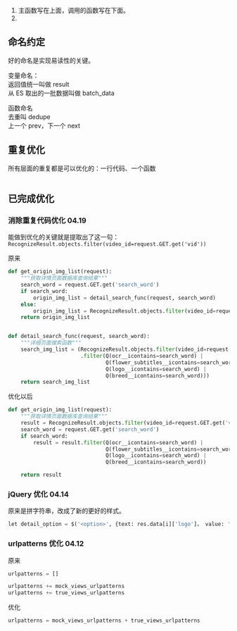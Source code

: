

1. 主函数写在上面，调用的函数写在下面。
2. 


## 命名约定  

好的命名是实现易读性的关键。   

变量命名：   
返回值统一叫做 result   
从 ES 取出的一批数据叫做 batch_data    


函数命名   
去重叫 dedupe    
上一个 prev，下一个 next    


## 重复优化    

所有层面的重复都是可以优化的：一行代码、一个函数   

```python 

``` 



## 已完成优化  


### 消除重复代码优化 04.19    

能做到优化的关键就是提取出了这一句：`RecognizeResult.objects.filter(video_id=request.GET.get('vid'))`    

原来   
```python 
def get_origin_img_list(request):
    """获取详情页面数据库查询结果"""
    search_word = request.GET.get('search_word')
    if search_word:
        origin_img_list = detail_search_func(request, search_word)
    else:
        origin_img_list = RecognizeResult.objects.filter(video_id=request.GET.get('vid'))
    return origin_img_list


def detail_search_func(request, search_word):
    """详细页面搜索函数"""
    search_img_list = (RecognizeResult.objects.filter(video_id=request.GET.get('vid'))
                       .filter(Q(ocr__icontains=search_word) |
                               Q(flower_subtitles__icontains=search_word) |
                               Q(logo__icontains=search_word) |
                               Q(breed__icontains=search_word)))
    return search_img_list
```

优化以后    

```python 
def get_origin_img_list(request):
    """获取详情页面数据库查询结果"""
    result = RecognizeResult.objects.filter(video_id=request.GET.get('vid'))
    search_word = request.GET.get('search_word')
    if search_word:
        result = result.filter(Q(ocr__icontains=search_word) |
                               Q(flower_subtitles__icontains=search_word) |
                               Q(logo__icontains=search_word) |
                               Q(breed__icontains=search_word))

    return result
```



### jQuery 优化 04.14    

原来是拼字符串，改成了新的更好的样式。    

```python 
let detail_option = $('<option>', {text: res.data[i]['logo']， value: '0'})
``` 


### urlpatterns 优化 04.12   

原来   
```python 
urlpatterns = []  

urlpatterns += mock_views_urlpatterns 
urlpatterns += true_views_urlpatterns
```

优化   
```python 
urlpatterns = mock_views_urlpatterns + true_views_urlpatterns  
```

